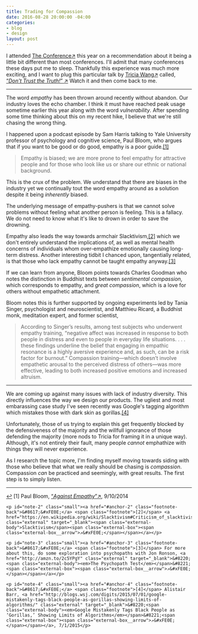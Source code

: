 ```yaml
---
title: Trading for Compassion
date: 2016-08-28 20:00:00 -04:00
categories:
- blog
- design
layout: post
---
```


I attended <a href="https://2016.theconference.se/" class="external" target="_blank"><span class="external-body">The Conference</span><span class="external-box"><span class="external-box__arrow">↗&#xFE0E;</span></span></a> this year on a recommendation about it being a little bit different than most conferences. I'll admit that many conferences these days put me to sleep. Thankfully this experience was much more exciting, and I want to plug this particular talk by <a href="https://twitter.com/triciawang" class="external" target="_blank"><span class="external-body">Tricia Wang</span><span class="external-box"><span class="external-box__arrow">↗&#xFE0E;</span></span></a> called, <a href="http://videos.theconference.se/dont-trust-the-truth" class="external" target="_blank">&#8220;<span class="external-body"><em>Don't Trust the Truth!</em></span>&#8221; <span class="external-box"><span class="external-box__arrow">↗&#xFE0E;</span></span></a> Watch it and then come back to me.

<hr class="small">

The word *empathy* has been thrown around recently without abandon. Our industry loves the echo chamber. I think it must have reached peak usage sometime earlier this year along with the word *vulnerability*. After spending some time thinking about this on my recent hike, I believe that we're still chasing the wrong thing.

I happened upon a podcast episode by Sam Harris talking to Yale University professor of psychology and cognitive science, Paul Bloom, who argues that if you want to be good or do good, empathy is a poor guide.<a id="anchor-1" href="#note-1" class="fieldnotes-anchor">[1]</a> 

> Empathy is biased; we are more prone to feel empathy for attractive people and for those who look like us or share our ethnic or national background.

This is the crux of the problem. We understand that there are biases in the industry yet we continually tout the word empathy around as a solution despite it being *inherently* biased.

The underlying message of empathy-pushers is that we cannot solve problems without feeling what another person is feeling. This is a fallacy. We do not need to know what it's like to drown in order to save the drowning.

Empathy also leads the way towards armchair Slacktivism,<a id="anchor-2" href="#note-2" class="fieldnotes-anchor">[2]</a> which we don't entirely understand the implications of, as well as mental health concerns of individuals whom over-empathize emotionally causing long-term distress. Another interesting tidbit I chanced upon, tangentially related, is that those who lack empathy cannot be taught empathy anyway.<a id="anchor-3" href="#note-3" class="fieldnotes-anchor">[3]</a> 

If we can learn from anyone, Bloom points towards Charles Goodman who notes the distinction in Buddhist texts between *sentimental compassion*, which corresponds to empathy, and *great compassion*, which is a love for others without empathetic attachment. 

Bloom notes this is further supported by ongoing experiments led by Tania Singer, psychologist and neuroscientist, and Matthieu Ricard, a Buddhist monk, meditation expert, and former scientist,

> According to Singer’s results, among test subjects who underwent empathy training, “negative affect was increased in response to both people in distress and even to people in everyday life situations. . . . these findings underline the belief that engaging in empathic resonance is a highly aversive experience and, as such, can be a risk factor for burnout.” Compassion training—which doesn’t involve empathetic arousal to the perceived distress of others—was more effective, leading to both increased positive emotions and increased altruism.

<hr class="small">

We are coming up against many issues with lack of industry diversity. This directly influences the way we design our products. The ugliest and most embarassing case study I've seen recently was Google's tagging algorithm which mistakes those with dark skin as gorillas.<a id="anchor-4" href="#note-4" class="fieldnotes-anchor">[4]</a> 

Unfortunately, those of us trying to explain this get frequently blocked by the defensiveness of the majority and the willfull ignorance of those defending the majority (more nods to Tricia for framing it in a unique way). Although, it's not entirely their fault, many people *cannot* emphathize with things they will never experience.

As I research the topic more, I'm finding myself moving towards siding with those who believe that what we really should be chasing is *compassion*. Compassion *can* be practiced and seemingly, with great results. The first step is to simply listen.

<hr class="small">

<div class="fieldnotes">
    <p id="note-1" class="small"><a href="#anchor-1" class="footnote-back">&#8617;&#xFE0E;</a> <span class="footnote">[1]</span> Paul Bloom, <a href="http://bostonreview.net/forum/paul-bloom-against-empathy" class="external" target="_blank">&#8220;<span class="external-body"><em>Against Empathy</em></span>&#8221;<span class="external-box"><span class="external-box__arrow">↗&#xFE0E;</span></span></a>, 9/10/2014</p>

    <p id="note-2" class="small"><a href="#anchor-2" class="footnote-back">&#8617;&#xFE0E;</a> <span class="footnote">[2]</span> <a href="https://en.wikipedia.org/wiki/Slacktivism#Criticism_of_slacktivism)" class="external" target="_blank"><span class="external-body">Slacktivism</span><span class="external-box"><span class="external-box__arrow">↗&#xFE0E;</span></span></a></p>

    <p id="note-3" class="small"><a href="#anchor-3" class="footnote-back">&#8617;&#xFE0E;</a> <span class="footnote">[3]</span> For more about this, do some exploration into psychopaths with Jon Ronson, <a href="http://amzn.to/2c5YPgY" class="external" target="_blank">&#8220;<span class="external-body"><em>The Psychopath Test</em></span>&#8221;<span class="external-box"><span class="external-box__arrow">↗&#xFE0E;</span></span></a></p>

    <p id="note-4" class="small"><a href="#anchor-4" class="footnote-back">&#8617;&#xFE0E;</a> <span class="footnote">[4]</span> Alistair Barr, <a href="http://blogs.wsj.com/digits/2015/07/01/google-mistakenly-tags-black-people-as-gorillas-showing-limits-of-algorithms/" class="external" target="_blank">&#8220;<span class="external-body"><em>Google Mistakenly Tags Black People as ‘Gorillas,’ Showing Limits of Algorithms</em></span>&#8221;<span class="external-box"><span class="external-box__arrow">↗&#xFE0E;</span></span></a>, 7/1/2015</p>
</div>